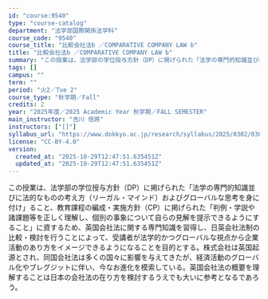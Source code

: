 ```yaml
---
id: "course:9540"
type: "course-catalog"
department: "法学部国際関係法学科"
course_code: "9540"
course_title: "比較会社法b ／COMPARATIVE COMPANY LAW b"
title: "比較会社法b ／COMPARATIVE COMPANY LAW b"
summary: "この授業は、法学部の学位授与方針（DP）に掲げられた「法学の専門的知識並びに法的なものの考え方（リーガル・マインド）およびグローバルな思考を身に付け」ること、教育課程の編成・実施方針（CP）に掲げられた「判例・学説や諸課題等を正しく理解し、…"
tags: []
campus: ""
term: ""
period: "火2／Tue 2"
course_type: "秋学期／Fall"
credits: 2
year: "2025年度／2025 Academic Year 秋学期／FALL SEMESTER"
main_instructor: "吉川 信將"
instructors: ["[]"]
syllabus_url: "https://www.dokkyo.ac.jp/research/syllabus/2025/0302/0302_09540_ja_JP.html"
license: "CC-BY-4.0"
version:
  created_at: "2025-10-29T12:47:51.635451Z"
  updated_at: "2025-10-29T12:47:51.635451Z"
---
```

この授業は、法学部の学位授与方針（DP）に掲げられた「法学の専門的知識並びに法的なものの考え方（リーガル・マインド）およびグローバルな思考を身に付け」ること、教育課程の編成・実施方針（CP）に掲げられた「判例・学説や諸課題等を正しく理解し、個別の事象について自らの見解を提示できるようにすること」に資するため、英国会社法に関する専門知識を習得し、日英会社法制の比較・検討を行うことによって、受講者が法学的かつグローバルな視点から企業活動のあり方をイメージできるようになることを目的とする。株式会社は英国起源とされ、同国会社法は多くの国々に影響を与えてきたが、経済活動のグローバル化やブレグジットに伴い、今なお進化を模索している。英国会社法の概要を理解することは日本の会社法の在り方を検討するうえでも大いに参考となるであろう。
